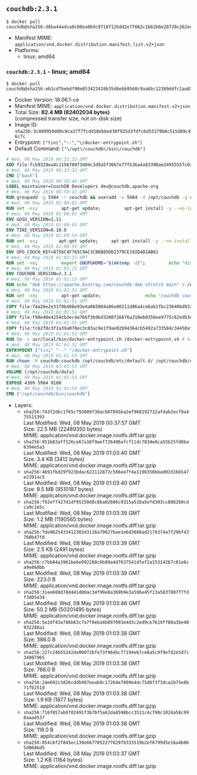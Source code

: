 ## `couchdb:2.3.1`

```console
$ docker pull couchdb@sha256:d8ba44adca0c08ea0bdc9718f12bdd2e77062c1b62b6e28720c262ec43465e50
```

-	Manifest MIME: `application/vnd.docker.distribution.manifest.list.v2+json`
-	Platforms:
	-	linux; amd64

### `couchdb:2.3.1` - linux; amd64

```console
$ docker pull couchdb@sha256:eb1cd7bebdf90e053422419b35d6ebb9568c9aa6bc12389d4fc1aa037beed480
```

-	Docker Version: 18.06.1-ce
-	Manifest MIME: `application/vnd.docker.distribution.manifest.v2+json`
-	Total Size: **82.4 MB (82402034 bytes)**  
	(compressed transfer size, not on-disk size)
-	Image ID: `sha256:3c889959dd0c9ca37f7fcdd18ebbe430f935d3fdfc6d53179b8c515d89c46c7c`
-	Entrypoint: `["tini","--","\/docker-entrypoint.sh"]`
-	Default Command: `["\/opt\/couchdb\/bin\/couchdb"]`

```dockerfile
# Wed, 08 May 2019 00:33:32 GMT
ADD file:fcb9328ea4c1156709f3d04c3d9a5f3667e77fb36a4a83390ae2495555fc0238 in / 
# Wed, 08 May 2019 00:33:32 GMT
CMD ["bash"]
# Wed, 08 May 2019 00:59:46 GMT
LABEL maintainer=CouchDB Developers dev@couchdb.apache.org
# Wed, 08 May 2019 00:59:47 GMT
RUN groupadd -g 5984 -r couchdb && useradd -u 5984 -d /opt/couchdb -g couchdb couchdb
# Wed, 08 May 2019 01:00:02 GMT
RUN set -ex;         apt-get update;         apt-get install -y --no-install-recommends                 apt-transport-https                 ca-certificates                 dirmngr                 gnupg         ;         rm -rf /var/lib/apt/lists/*
# Wed, 08 May 2019 01:00:03 GMT
ENV GOSU_VERSION=1.11
# Wed, 08 May 2019 01:00:03 GMT
ENV TINI_VERSION=0.18.0
# Wed, 08 May 2019 01:00:54 GMT
RUN set -ex; 		apt-get update; 	apt-get install -y --no-install-recommends wget; 	rm -rf /var/lib/apt/lists/*; 		dpkgArch="$(dpkg --print-architecture | awk -F- '{ print $NF }')"; 		wget -O /usr/local/bin/gosu "https://github.com/tianon/gosu/releases/download/${GOSU_VERSION}/gosu-$dpkgArch"; 	wget -O /usr/local/bin/gosu.asc "https://github.com/tianon/gosu/releases/download/$GOSU_VERSION/gosu-$dpkgArch.asc"; 	export GNUPGHOME="$(mktemp -d)";         echo "disable-ipv6" >> ${GNUPGHOME}/dirmngr.conf;         for server in $(shuf -e pgpkeys.mit.edu             ha.pool.sks-keyservers.net             hkp://p80.pool.sks-keyservers.net:80             pgp.mit.edu) ; do         gpg --batch --keyserver $server --recv-keys B42F6819007F00F88E364FD4036A9C25BF357DD4 && break || : ;         done; 	gpg --batch --verify /usr/local/bin/gosu.asc /usr/local/bin/gosu; 	rm -rf "$GNUPGHOME" /usr/local/bin/gosu.asc; 	chmod +x /usr/local/bin/gosu; 	gosu nobody true;     	wget -O /usr/local/bin/tini "https://github.com/krallin/tini/releases/download/v${TINI_VERSION}/tini-$dpkgArch"; 	wget -O /usr/local/bin/tini.asc "https://github.com/krallin/tini/releases/download/v${TINI_VERSION}/tini-$dpkgArch.asc"; 	export GNUPGHOME="$(mktemp -d)";         echo "disable-ipv6" >> ${GNUPGHOME}/dirmngr.conf;         for server in $(shuf -e pgpkeys.mit.edu             ha.pool.sks-keyservers.net             hkp://p80.pool.sks-keyservers.net:80             pgp.mit.edu) ; do         gpg --batch --keyserver $server --recv-keys 595E85A6B1B4779EA4DAAEC70B588DFF0527A9B7 && break || : ;         done; 	gpg --batch --verify /usr/local/bin/tini.asc /usr/local/bin/tini; 	rm -rf "$GNUPGHOME" /usr/local/bin/tini.asc; 	chmod +x /usr/local/bin/tini;         apt-get purge -y --auto-remove wget; 	tini --version
# Wed, 08 May 2019 01:00:55 GMT
ENV GPG_COUCH_KEY=8756C4F765C9AC3CB6B85D62379CE192D401AB61
# Wed, 08 May 2019 01:01:25 GMT
RUN set -xe;         export GNUPGHOME="$(mktemp -d)";         echo "disable-ipv6" >> ${GNUPGHOME}/dirmngr.conf;         for server in $(shuf -e pgpkeys.mit.edu             ha.pool.sks-keyservers.net             hkp://p80.pool.sks-keyservers.net:80             pgp.mit.edu) ; do                 gpg --batch --keyserver $server --recv-keys $GPG_COUCH_KEY && break || : ;         done;         gpg --batch --export $GPG_COUCH_KEY > /etc/apt/trusted.gpg.d/couchdb.gpg;         command -v gpgconf && gpgconf --kill all || :;         rm -rf "$GNUPGHOME";         apt-key list
# Wed, 08 May 2019 01:01:25 GMT
ENV COUCHDB_VERSION=2.3.1
# Wed, 08 May 2019 01:01:25 GMT
RUN echo "deb https://apache.bintray.com/couchdb-deb stretch main" > /etc/apt/sources.list.d/couchdb.list
# Wed, 08 May 2019 01:01:51 GMT
RUN set -xe;         apt-get update;                 echo "couchdb couchdb/mode select none" | debconf-set-selections;         DEBIAN_FRONTEND=noninteractive apt-get install -y --allow-downgrades --allow-remove-essential --allow-change-held-packages                 couchdb="$COUCHDB_VERSION"~stretch         ;         rmdir /var/lib/couchdb /var/log/couchdb;         rm /opt/couchdb/data /opt/couchdb/var/log;         mkdir -p /opt/couchdb/data /opt/couchdb/var/log;         chown couchdb:couchdb /opt/couchdb/data /opt/couchdb/var/log;         chmod 777 /opt/couchdb/data /opt/couchdb/var/log;         rm /opt/couchdb/etc/default.d/10-filelog.ini;         rm -rf /var/lib/apt/lists/*
# Wed, 08 May 2019 01:01:51 GMT
COPY file:74a26e2e31f9b408e93e4a065004a86e00211d06a4ce6ab1fbc23640bd92a929 in /opt/couchdb/etc/default.d/ 
# Wed, 08 May 2019 01:01:51 GMT
COPY file:f98e48e4254cb3ec4a766f3b9bd3260f16676a310eb0356ee9775c62edb3e8f3 in /opt/couchdb/etc/ 
# Wed, 08 May 2019 01:01:51 GMT
COPY file:fc62f0c3f2a39a070ec3c03ac9e1f9ae02b94364cb5492a733584c34458af969 in /usr/local/bin 
# Wed, 08 May 2019 01:01:52 GMT
RUN ln -s usr/local/bin/docker-entrypoint.sh /docker-entrypoint.sh # backwards compat
# Wed, 08 May 2019 01:01:52 GMT
ENTRYPOINT ["tini" "--" "/docker-entrypoint.sh"]
# Wed, 08 May 2019 01:01:53 GMT
RUN chown -R couchdb:couchdb /opt/couchdb/etc/default.d/ /opt/couchdb/etc/vm.args
# Wed, 08 May 2019 01:01:53 GMT
VOLUME [/opt/couchdb/data]
# Wed, 08 May 2019 01:01:53 GMT
EXPOSE 4369 5984 9100
# Wed, 08 May 2019 01:01:54 GMT
CMD ["/opt/couchdb/bin/couchdb"]
```

-	Layers:
	-	`sha256:743f2d6c1f65c793009f30acb07845ba2ef968192732afdab2ecf9a475515393`  
		Last Modified: Wed, 08 May 2019 00:37:57 GMT  
		Size: 22.5 MB (22489350 bytes)  
		MIME: application/vnd.docker.image.rootfs.diff.tar.gzip
	-	`sha256:951b83aff526ce67a18f9aef726406afcf11dc7834e0ca55b25fd8ba6394e5a3`  
		Last Modified: Wed, 08 May 2019 01:03:40 GMT  
		Size: 3.4 KB (3412 bytes)  
		MIME: application/vnd.docker.image.rootfs.diff.tar.gzip
	-	`sha256:4691fbd29f923bdac622112872c566ee7f4a1196356bbad02d16b547e2391ac5`  
		Last Modified: Wed, 08 May 2019 01:03:40 GMT  
		Size: 8.5 MB (8510187 bytes)  
		MIME: application/vnd.docker.image.rootfs.diff.tar.gzip
	-	`sha256:f92ef7427d1df95150d8c8ba02606c9315a518a5efd303cc886260cdca9c2e5c`  
		Last Modified: Wed, 08 May 2019 01:03:39 GMT  
		Size: 1.2 MB (1190565 bytes)  
		MIME: application/vnd.docker.image.rootfs.diff.tar.gzip
	-	`sha256:fde9625433412303d3116a79027bee1e6d3688ad2178374a7f29bf43760b47f0`  
		Last Modified: Wed, 08 May 2019 01:03:39 GMT  
		Size: 2.5 KB (2491 bytes)  
		MIME: application/vnd.docker.image.rootfs.diff.tar.gzip
	-	`sha256:c7bb84a3961be6e992288c6b80a4d7637541dfef2a15314267c01e6ca9e860bb`  
		Last Modified: Wed, 08 May 2019 01:03:39 GMT  
		Size: 223.0 B  
		MIME: application/vnd.docker.image.rootfs.diff.tar.gzip
	-	`sha256:31ee608d78d441d80ac34f99e8a369b9e3a59be45f13a5837807f7fdf3d05434`  
		Last Modified: Wed, 08 May 2019 01:03:46 GMT  
		Size: 50.2 MB (50201495 bytes)  
		MIME: application/vnd.docker.image.rootfs.diff.tar.gzip
	-	`sha256:5e2df43a786b63c7a7f8eba4b897093e4d3c2ed9ce7619ff08a3be40932288a1`  
		Last Modified: Wed, 08 May 2019 01:03:38 GMT  
		Size: 386.0 B  
		MIME: application/vnd.docker.image.rootfs.diff.tar.gzip
	-	`sha256:227c24b55242de00072bfe73f964bc77194e67ce8a5c979efd2e5d7c34087965`  
		Last Modified: Wed, 08 May 2019 01:03:38 GMT  
		Size: 766.0 B  
		MIME: application/vnd.docker.image.rootfs.diff.tar.gzip
	-	`sha256:24e692c3d26cddb907eeab8c17264e7809e44c75d6f3f3dca2b75e8b71fb251d`  
		Last Modified: Wed, 08 May 2019 01:03:38 GMT  
		Size: 1.9 KB (1877 bytes)  
		MIME: application/vnd.docker.image.rootfs.diff.tar.gzip
	-	`sha256:716f857ab0702491f3b7bf5a62da8598bcc3511c4c790c1024a58c990aaad537`  
		Last Modified: Wed, 08 May 2019 01:03:38 GMT  
		Size: 118.0 B  
		MIME: application/vnd.docker.image.rootfs.diff.tar.gzip
	-	`sha256:854c6f2f845ec139e66770522776297b333519b2ef6799d5e16a4b065d068bd5`  
		Last Modified: Wed, 08 May 2019 01:03:37 GMT  
		Size: 1.2 KB (1164 bytes)  
		MIME: application/vnd.docker.image.rootfs.diff.tar.gzip
